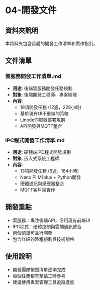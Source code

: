 # 04-開發文件

## 資料夾說明
本資料夾包含具體的開發工作清單和實作指引。

## 文件清單

### 雲服務開發工作清單.md
- **用途**: 後端雲服務開發任務規劃
- **對象**: 後端開發工程師、專案經理
- **內容**: 
  - 18項開發任務 (12週，228小時)
  - 基於現有UI不重做的策略
  - Linode伺服器部署規劃
  - API開發與MQTT整合

### IPC程式開發工作清單.md
- **用途**: 硬體端IPC程式開發規劃
- **對象**: 嵌入式系統工程師
- **內容**:
  - 13項開發任務 (6週，164小時)
  - Nano Pi M1plus + Python開發
  - 硬體通訊與感應器整合
  - MQTT客戶端實作

## 開發重點
- 雲服務：專注後端API，沿用現有前端UI
- IPC程式：硬體控制與雲端通訊整合
- 兩個清單可並行開發
- 包含詳細的時程規劃與技術規格

## 使用說明
- 開發團隊按照清單逐項完成
- 每個任務都有預估工時參考
- 建議使用專案管理工具追蹤進度